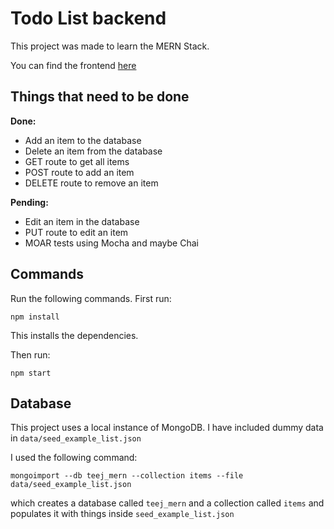 # Todo List backend

This project was made to learn the MERN Stack.

You can find the frontend [here](https://github.com/gamesfreak26/todo-list-mern-client)

## Things that need to be done

**Done:**

- Add an item to the database
- Delete an item from the database
- GET route to get all items
- POST route to add an item
- DELETE route to remove an item

**Pending:**

- Edit an item in the database
- PUT route to edit an item
- MOAR tests using Mocha and maybe Chai


## Commands

Run the following commands. First run:

`npm install`

This installs the dependencies.

Then run:

`npm start`

## Database

This project uses a local instance of MongoDB.  I have included dummy data in `data/seed_example_list.json`

I used the following command:

`mongoimport --db teej_mern --collection items --file data/seed_example_list.json`

which creates a database called `teej_mern` and a collection called `items` and populates it with things inside `seed_example_list.json`
